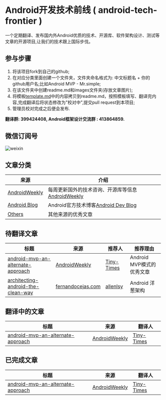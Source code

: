# Android开发技术前线 ( android-tech-frontier )
一个定期翻译、发布国内外Android优质的技术、开源库、软件架构设计、测试等文章的开源项目,让我们的技术跟上国际步伐。


## 参与步骤
1. 将该项目fork到自己的github;
2. 在对应分类里面创建一个文件夹，文件夹命名格式为: 中文标题名 + 你的github用户名;比如Android MVP - Mr.simple;
3. 在该文件夹中创建readme.md和images文件夹(存放文章图片);
3. 将模板[template.md](template.md)中的内容拷贝到readme.md，按照模板填写、翻译完内容,完成翻译后将状态修改为"校对中",提交pull request到本项目;
4. 管理员校对完成之后便会发布.   

**翻译群: 399424408, Android框架设计交流群 : 413864859.**

## 微信订阅号
![weixin](http://img.blog.csdn.net/20150320083829337)


## 文章分类
|   来源    |   介绍     |
|----------|-------------|
| [AndroidWeekly](androidweekly) | 每周更新国外的技术咨询、开源库等信息[AndroidWeekly](http://androidweekly.net/) |
| [Android Blog](android-blog) | Android官方技术博客[Android Dev Blog](http://android-developers.blogspot.com/) |
| [Others](others) | 其他来源的优秀文章 |


## 待翻译文章
|   标题    |   来源     |   推荐人   |   推荐理由   |
|----------|-------------|---------|-------------|
| [android-mvp-an-alternate-approach](http://blog.cainwong.com/android-mvp-an-alternate-approach/) | [AndroidWeekly](http://androidweekly.net/) | [Tiny-Times](https://github.com/tiny-times)| Android MVP模式的优秀文章 | 
| [architecting-android-the-clean-way](http://fernandocejas.com/2014/09/03/architecting-android-the-clean-way/) | [fernandocejas.com](http://fernandocejas.com/2014/09/03/architecting-android-the-clean-way/) | [allenlsy](https://github.com/allenlsy)| Android 洋葱架构 | 


## 翻译中的文章
|   标题    |   来源     |   翻译人   | 
|----------|-------------|-------------|
| [android-mvp-an-alternate-approach](http://blog.cainwong.com/android-mvp-an-alternate-approach/) | [AndroidWeekly](http://androidweekly.net/) | [Tiny-Times](https://github.com/tiny-times)| 


## 已完成文章
|   标题    |   来源     |   翻译人   | 
|----------|-------------|-------------|
| [android-mvp-an-alternate-approach](http://blog.cainwong.com/android-mvp-an-alternate-approach/) | [AndroidWeekly](http://androidweekly.net/) | [Tiny-Times](https://github.com/tiny-times)| 